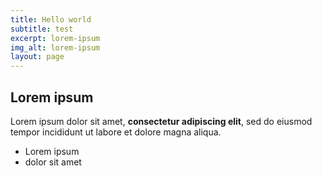 ```yaml
---
title: Hello world
subtitle: test
excerpt: lorem-ipsum
img_alt: lorem-ipsum
layout: page
---
```

## Lorem ipsum

Lorem ipsum dolor sit amet, **consectetur adipiscing elit**, sed do eiusmod tempor incididunt ut labore et dolore magna aliqua.

- Lorem ipsum
- dolor sit amet